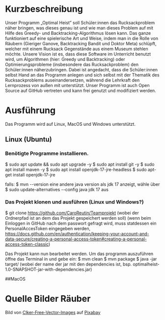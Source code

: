 # Kurzbeschreibung 
Unser Programm „Optimal Heist” soll Schüler:innen das Rucksackproblem näher bringen,
was dieses genau ist und wie man dieses Problem auf mit Hilfe des Greedy- und
Backtracking-Algorithmus lösen kann. Das ganze funktioniert auf eine spielerische Art
und Weise, indem man in die Rolle von Räubern (Gieriger Ganove, Backtracking Bandit und
Doktor Meta) schlüpft, welcher mit einem Rucksack Gegenstände aus einem Museum
stehlen möchte.
Unsere Vision ist es, dass diese Software im Unterricht benutzt wird, um Algorithmen (hier:
Greedy und Backtracking) oder Optimierungsprobleme (insbesondere das
Rucksackproblem) den Schüler:innen näherzubringen. Dabei ist angedacht, dass die
Schüler:innen selbst Hand an das Programm anlegen und sich selbst mit der Thematik des
Rucksackproblems auseinandersetzen, während die Lehrkraft den Lernprozess von außen
mit unterstützt.
Unser Programm ist auch Open Source auf GitHub vertreten und kann frei genutzt und
modifiziert werden.

# Ausführung
Das Programm wird auf Linux, MacOS und Windows unterstützt.

## Linux (Ubuntu)

### Benötigte Programme installieren.
$ sudo apt update && sudo apt upgrade -y
$ sudo apt install git -y
$ sudo apt install maven -y
$ sudo apt install openjdk-17-jre-headless
$ sudo apt-get install openjdk-17-jre

falls:
$ mvn --version
eine andere java version als jdk 17 anzeigt, wähle über
$ sudo update-alternatives --config java
jdk 17 aus

### Das Projekt klonen und ausführen (Linux und Windows?)

$ git clone https://github.com/CaroReutin/Teamprojekt <directory>
(wobei <directory> der Ordnerpfad ist an dem das Projekt gespeichert werden soll)
(wenn beim Einloggen in GitHub nach dem passwort gefragt wird, muss statdessen ein PersonalAccesToken eingegeben werden,
https://docs.github.com/en/authentication/keeping-your-account-and-data-secure/creating-a-personal-access-token#creating-a-personal-access-token-classic)

Das Projekt kann nun bearbeitet werden.
Um das programm auszuführen öffne das Terminal in <directory> und gebe ein:
$ mvn clean 
$ mvn package
$ java -jar target/<jarname>
(wobei <jarname> der name der jar mit den dependencies ist, bsp. 
optimalheist-1.0-SNAPSHOT-jar-with-dependencies.jar)


##MacOS




# Quelle Bilder Räuber
Bild von <a href="https://pixabay.com/de/users/clker-free-vector-images-3736/?utm_source=link-attribution&amp;utm_medium=referral&amp;utm_campaign=image&amp;utm_content=308858">Clker-Free-Vector-Images</a> auf <a href="https://pixabay.com/de//?utm_source=link-attribution&amp;utm_medium=referral&amp;utm_campaign=image&amp;utm_content=308858">Pixabay</a>
